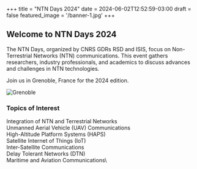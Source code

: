 +++
title = "NTN Days 2024"
date = 2024-06-02T12:52:59-03:00
draft = false
featured_image = '/banner-1.jpg'
+++

## Welcome to NTN Days 2024

The NTN Days, organized by CNRS GDRs RSD and ISIS, focus on Non-Terrestrial Networks (NTN) communications. This event gathers researchers, industry professionals, and academics to discuss advances and challenges in NTN technologies. 

Join us in Grenoble, France for the 2024 edition.

![Grenoble](/ntndays2024/grenoble.jpg)

### Topics of Interest

Integration of NTN and Terrestrial Networks\
Unmanned Aerial Vehicle (UAV) Communications\
High-Altitude Platform Systems (HAPS)\
Satellite Internet of Things (IoT)\
Inter-Satellite Communications\
Delay Tolerant Networks (DTN)\
Maritime and Aviation Communications\
